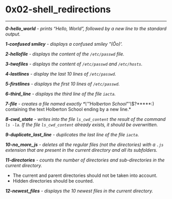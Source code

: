 # 0x02-shell_redirections #
***
***0-hello_world** - prints “Hello, World”, followed by a new line to the standard output.*

***1-confused smiley** - displays a confused smiley "(Ôo)'.*

***2-hellofile** - displays the content of the `/etc/passwd` file.*

***3-twofiles** - displays the content of `/etc/passwd` and `/etc/hosts`.*

***4-lastlines** - display the last 10 lines of `/etc/passwd`.*

***5-firstlines** - displays the first 10 lines of `/etc/passwd`.*

***6-third_line** - displays the third line of the file `iacta`.*

***7-file** - creates a file named exactly \*\\'"Holberton School"\'\\*$\?\*\*\*\*\*:) containing the text Holberton School ending by a new line.*

***8-cwd_state** - writes into the file `ls_cwd_content` the result of the command `ls -la`. If the file `ls_cwd_content` already exists, it should be overwritten.*

***9-duplicate_last_line** - duplicates the last line of the file `iacta`.*

***10-no_more_js** - deletes all the regular files (not the directories) with a `.js` extension that are present in the current directory and all its subfolders.*

***11-directories** - counts the number of directories and sub-directories in the current directory.*

- The current and parent directories should not be taken into account.
- Hidden directories should be counted.

***12-newest_files** -  displays the 10 newest files in the current directory.*
